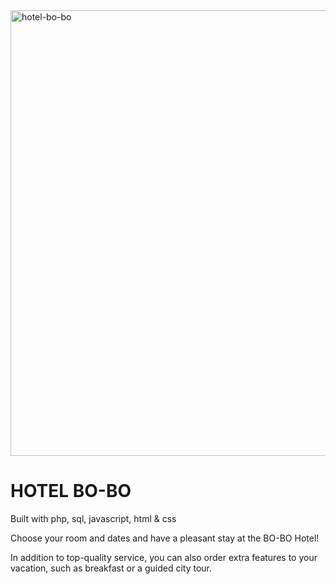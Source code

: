 <img width="713" alt="hotel-bo-bo" src="https://user-images.githubusercontent.com/112776922/214508051-aad13ddc-01e6-4238-8fad-a22030fe66c0.png">

# HOTEL BO-BO
Built with php, sql, javascript, html &amp; css

Choose your room and dates and have a pleasant stay at the BO-BO Hotel!

In addition to top-quality service, you can also order extra features to your vacation, such as breakfast or a guided city tour.


